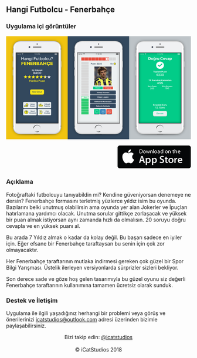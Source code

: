 ## Hangi Futbolcu - Fenerbahçe

### Uygulama içi görüntüler

![Image](https://github.com/webwarrior06/hangifutbolcu/raw/master/images/fblanding.PNG)

<p align="right">
<a href="https://itunes.apple.com/us/app"><img src="https://github.com/webwarrior06/hangifutbolcu/raw/master/images/appstore.png" 
alt="Mağazaya gidin" width="200" height="62"/></a>
</p>

### Açıklama

Fotoğraftaki futbolcuyu tanıyabildin mi? Kendine güveniyorsan denemeye ne dersin? Fenerbahçe formasını terletmiş yüzlerce yıldız isim bu oyunda. Bazılarını belki unutmuş olabilirsin ama oyunda yer alan Jokerler ve İpuçları hatırlamana yardımcı olacak. Unutma sorular gittikçe zorlaşacak ve yüksek bir puan almak istiyorsan aynı zamanda hızlı da olmalısın. 20 soruyu doğru cevapla ve en yüksek puanı al. 

Bu arada 7 Yıldız almak o kadar da kolay değil. Bu başarı sadece en iyiler için. Eğer efsane bir Fenerbahçe taraftaysan bu senin için çok zor olmayacaktır.

Her Fenerbahçe taraftarının mutlaka indirmesi gereken çok güzel bir Spor Bilgi Yarışması. Üstelik ilerleyen versiyonlarda sürprizler sizleri bekliyor.

Son derece sade ve göze hoş gelen tasarımıyla bu güzel oyunu siz değerli Fenerbahçe taraftarının kullanımına tamamen ücretsiz olarak sunduk.

### Destek ve İletişim

Uygulama ile ilgili yaşadığınız herhangi bir problemi veya görüş ve önerilerinizi icatstudios@outlook.com adresi üzerinden bizimle paylaşabilirsiniz.


<p align="center">
Bizi takip edin: <a href="https://twitter.com/icatstudios">@icatstudios</a>
<br />
<br />
© iCatStudios 2018
</p>
